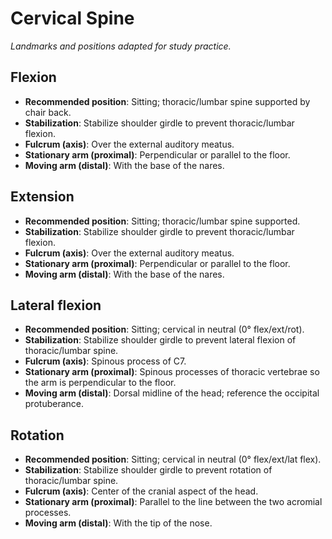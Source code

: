 # Cervical Spine

*Landmarks and positions adapted for study practice.*

## Flexion

* **Recommended position**: Sitting; thoracic/lumbar spine supported by chair back.
* **Stabilization**: Stabilize shoulder girdle to prevent thoracic/lumbar flexion.
* **Fulcrum (axis)**: Over the external auditory meatus.
* **Stationary arm (proximal)**: Perpendicular or parallel to the floor.
* **Moving arm (distal)**: With the base of the nares.

## Extension

* **Recommended position**: Sitting; thoracic/lumbar spine supported. 
* **Stabilization**: Stabilize shoulder girdle to prevent thoracic/lumbar flexion.
* **Fulcrum (axis)**: Over the external auditory meatus.
* **Stationary arm (proximal)**: Perpendicular or parallel to the floor.
* **Moving arm (distal)**: With the base of the nares.

## Lateral flexion

* **Recommended position**: Sitting; cervical in neutral (0° flex/ext/rot).
* **Stabilization**: Stabilize shoulder girdle to prevent lateral flexion of thoracic/lumbar spine.
* **Fulcrum (axis)**: Spinous process of C7.
* **Stationary arm (proximal)**: Spinous processes of thoracic vertebrae so the arm is perpendicular to the floor.
* **Moving arm (distal)**: Dorsal midline of the head; reference the occipital protuberance.

## Rotation

* **Recommended position**: Sitting; cervical in neutral (0° flex/ext/lat flex). 
* **Stabilization**: Stabilize shoulder girdle to prevent rotation of thoracic/lumbar spine.
* **Fulcrum (axis)**: Center of the cranial aspect of the head.
* **Stationary arm (proximal)**: Parallel to the line between the two acromial processes.
* **Moving arm (distal)**: With the tip of the nose.
